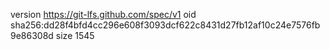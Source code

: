 version https://git-lfs.github.com/spec/v1
oid sha256:dd28f4bfd4cc296e608f3093dcf622c8431d27fb12af10c24e7576fb9e86308d
size 1545
